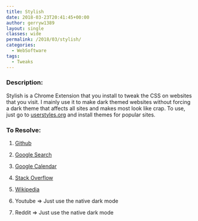 ```yaml
---
title: Stylish
date: 2018-03-23T20:41:45+00:00
author: gerryw1389
layout: single
classes: wide
permalink: /2018/03/stylish/
categories:
  - WebSoftware
tags:
  - Tweaks
---
```

<!--more-->

### Description:

Stylish is a Chrome Extension that you install to tweak the CSS on websites that you visit. I mainly use it to make dark themed websites without forcing a dark theme that affects all sites and makes most look like crap. To use, just go to [userstyles.org](https://userstyles.org/) and install themes for popular sites.

### To Resolve:

1. [Github](https://userstyles.org/styles/37035/github-dark)  

2. [Google Search](https://userstyles.org/styles/118959/darksearch-for-google)  

3. [Google Calendar](https://userstyles.org/styles/143026/dark-google-calendar-2018)  

4. [Stack Overflow](https://userstyles.org/styles/35345/stackoverflow-dark)  

5. [Wikipedia](https://userstyles.org/styles/122072/wikipedia-dark-material-design)  

6. Youtube => Just use the native dark mode

7. Reddit => Just use the native dark mode
